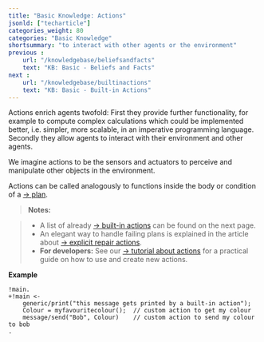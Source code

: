 ```yaml
---
title: "Basic Knowledge: Actions"
jsonld: ["techarticle"]
categories_weight: 80
categories: "Basic Knowledge"
shortsummary: "to interact with other agents or the environment"
previous :
    url: "/knowledgebase/beliefsandfacts"
    text: "KB: Basic - Beliefs and Facts"
next :
    url: "/knowledgebase/builtinactions"
    text: "KB: Basic - Built-in Actions"
---
```


Actions enrich agents twofold: First they provide further functionality, for example to compute complex calculations which could be implemented better, i.e. simpler, more scalable, in an imperative programming language. Secondly they allow agents to interact with their environment and other agents.

<!--more-->

We imagine actions to be the sensors and actuators to perceive and manipulate other objects in the environment.

Actions can be called analogously to functions inside the body or condition of a [&#8594; plan](../plansandrules).

> **Notes:** 

> * A list of already [&#8594; built-in actions](../builtinactions) can be found on the next page.
> * An elegant way to handle failing plans is explained in the article about [&#8594; explicit repair actions](../repairactions).
> * **For developers:** See our [&#8594; tutorial about actions](/tutorials/actions/) for a practical guide on how to use and create new actions.


**Example**

```agentspeak
!main.
+!main <-
    generic/print("this message gets printed by a built-in action");
    Colour = myfavouritecolour();  // custom action to get my colour
    message/send("Bob", Colour)    // custom action to send my colour to bob
.
```
